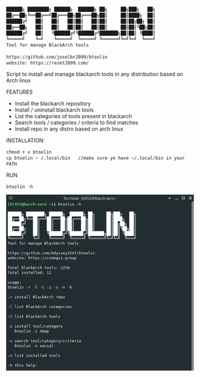 
    ██████╗ ████████╗ ██████╗  ██████╗ ██╗     ██╗███╗   ██╗
    ██╔══██╗╚══██╔══╝██╔═══██╗██╔═══██╗██║     ██║████╗  ██║
    ██████╔╝   ██║   ██║   ██║██║   ██║██║     ██║██╔██╗ ██║
    ██╔══██╗   ██║   ██║   ██║██║   ██║██║     ██║██║╚██╗██║
    ██████╔╝   ██║   ╚██████╔╝╚██████╔╝███████╗██║██║ ╚████║
    ╚═════╝    ╚═╝    ╚═════╝  ╚═════╝ ╚══════╝╚═╝╚═╝  ╚═══╝
    Tool for manage BlackArch tools

    https://github.com/joselbr2099/btoolin
    website: https://reset2099.com/

Script to install and manage blackarch tools in any distribution based on Arch linux

FEATURES
- Install the blackarch repository
- Install / uninstall blackarch tools
- List the categories of tools present in blackarch
- Search tools / categories / criteria to find matches
- Install repo in any distro based on arch linux

INSTALLATION:

    chmod + x btoolin
    cp btoolin ~ /.local/bin   //make sure yo have ~/.local/bin in your PATH

RUN

    btoolin -h

![](btoolin.png)
